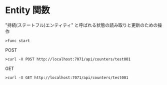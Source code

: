 # Entity 関数

"持続(ステートフル)エンティティ" と呼ばれる状態の読み取りと更新のための操作

```
>func start
```

POST
```
>curl -X POST http://localhost:7071/api/counters/test001
```

GET
```
>curl -X GET http://localhost:7071/api/counters/test001
```